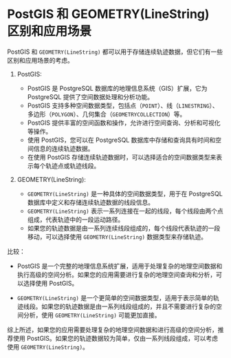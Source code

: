 # PostGIS  和 GEOMETRY(LineString) 区别和应用场景
PostGIS 和 `GEOMETRY(LineString)` 都可以用于存储连续轨迹数据，但它们有一些区别和应用场景的考虑。

1. PostGIS:
   - PostGIS 是 PostgreSQL 数据库的地理信息系统（GIS）扩展，它为 PostgreSQL 提供了空间数据处理和分析功能。
   - PostGIS 支持多种空间数据类型，包括点（`POINT`）、线（`LINESTRING`）、多边形（`POLYGON`）、几何集合（`GEOMETRYCOLLECTION`）等。
   - PostGIS 提供丰富的空间函数和操作，允许进行空间查询、分析和可视化等操作。
   - 使用 PostGIS，您可以在 PostgreSQL 数据库中存储和查询具有时间和空间信息的连续轨迹数据。
   - 在使用 PostGIS 存储连续轨迹数据时，可以选择适合的空间数据类型来表示每个轨迹点或轨迹线段。

2. GEOMETRY(LineString):
   - `GEOMETRY(LineString)` 是一种具体的空间数据类型，用于在 PostgreSQL 数据库中定义和存储连续轨迹数据的线段信息。
   - `GEOMETRY(LineString)` 表示一系列连接在一起的线段，每个线段由两个点组成，代表轨迹中的一段运动路径。
   - 如果您的轨迹数据是由一系列连续线段组成的，每个线段代表轨迹的一段移动，可以选择使用 `GEOMETRY(LineString)` 数据类型来存储轨迹。

比较：

- PostGIS 是一个完整的地理信息系统扩展，适用于处理复杂的地理空间数据和执行高级的空间分析。如果您的应用需要进行复杂的地理空间查询和分析，可以选择使用 PostGIS。

- `GEOMETRY(LineString)` 是一个更简单的空间数据类型，适用于表示简单的轨迹线段。如果您的轨迹数据是由一系列线段组成的，并且不需要进行复杂的空间分析，使用 `GEOMETRY(LineString)` 可能更加直接。

综上所述，如果您的应用需要处理复杂的地理空间数据和进行高级的空间分析，推荐使用 PostGIS。如果您的轨迹数据较为简单，仅由一系列线段组成，可以考虑使用 `GEOMETRY(LineString)`。

#